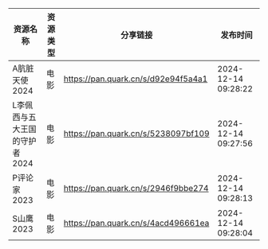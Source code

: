 | 资源名称              | 资源类型 | 分享链接                                | 发布时间                |
| ----------------- | ---- | ----------------------------------- | ------------------- |
| A肮脏天使2024         | 电影   | https://pan.quark.cn/s/d92e94f5a4a1 | 2024-12-14 09:28:22 |
| L李佩西与五大王国的守护者2024 | 电影   | https://pan.quark.cn/s/5238097bf109 | 2024-12-14 09:27:56 |
| P评论家2023          | 电影   | https://pan.quark.cn/s/2946f9bbe274 | 2024-12-14 09:28:13 |
| S山鹰2023           | 电影   | https://pan.quark.cn/s/4acd496661ea | 2024-12-14 09:28:04 |
